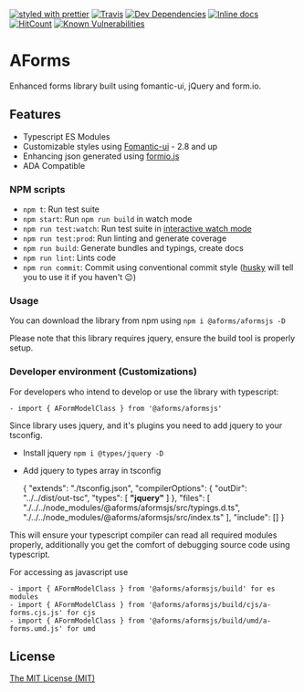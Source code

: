 [![styled with prettier](https://img.shields.io/badge/styled_with-prettier-ff69b4.svg)](https://github.com/prettier/prettier)
[![Travis](https://api.travis-ci.com/adornala/aForms.svg?branch=main)](https://api.travis-ci.com/adornala/aForms.svg?branch=main)
[![Dev Dependencies](https://status.david-dm.org/gh/adornala/aForms.svg)](https://status.david-dm.org/gh/adornala/aForms.svg)
[![Inline docs](http://inch-ci.org/github/adornala/aForms.svg?branch=main)](http://inch-ci.org/github/adornala/aForms)
[![HitCount](http://hits.dwyl.com/adornala/aForms.svg)](http://hits.dwyl.com/adornala/aForms)
[![Known Vulnerabilities](https://snyk.io/test/github/adornala/aForms/badge.svg?targetFile=package.json)](https://snyk.io/test/github/adornala/aForms?targetFile=package.json)

# AForms

Enhanced forms library built using fomantic-ui, jQuery and form.io.

## Features

- Typescript ES Modules
- Customizable styles using [Fomantic-ui](https://fomantic-ui.com/) - 2.8 and up
- Enhancing json generated using [formio.js](https://github.com/formio/formio.js)
- ADA Compatible

### NPM scripts

 - `npm t`: Run test suite
 - `npm start`: Run `npm run build` in watch mode
 - `npm run test:watch`: Run test suite in [interactive watch mode](http://facebook.github.io/jest/docs/cli.html#watch)
 - `npm run test:prod`: Run linting and generate coverage
 - `npm run build`: Generate bundles and typings, create docs
 - `npm run lint`: Lints code
 - `npm run commit`: Commit using conventional commit style ([husky](https://github.com/typicode/husky) will tell you to use it if you haven't :wink:)

### Usage

You can download the library from npm using `npm i @aforms/aformsjs -D`

Please note that this library requires jquery, ensure the build tool is properly setup.

### Developer environment (Customizations)

For developers who intend to develop or use the library with typescript:

    - import { AFormModelClass } from '@aforms/aformsjs'

Since library uses jquery, and it's plugins you need to add jquery to your tsconfig.

- Install jquery `npm i @types/jquery -D`
- Add jquery to types array in tsconfig
  

    {
        "extends": "./tsconfig.json",
        "compilerOptions": {
            "outDir": "../../dist/out-tsc",
            "types": [
                **"jquery"**
                ]
            },
            "files": [
                "./../../node_modules/@aforms/aformsjs/src/typings.d.ts",
                "./../../node_modules/@aforms/aformsjs/src/index.ts"
            ],
        "include": []
    }

This will ensure your typescript compiler can read all required modules properly, additionally you get the comfort of
debugging source code using typescript.

For accessing as javascript use 

    - import { AFormModelClass } from '@aforms/aformsjs/build' for es modules
    - import { AFormModelClass } from '@aforms/aformsjs/build/cjs/a-forms.cjs.js' for cjs
    - import { AFormModelClass } from '@aforms/aformsjs/build/umd/a-forms.umd.js' for umd

## License

[The MIT License (MIT)](./LICENSE.md)
